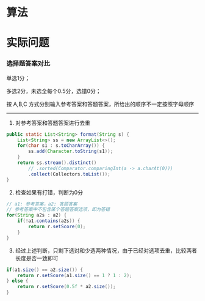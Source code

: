 # 算法

# 实际问题

### 选择题答案对比

单选1分；

多选2分，未选全每个0.5分，选错0分；

按 A,B,C 方式分别输入参考答案和答题答案，所给出的顺序不一定按照字母顺序

---

1. 对参考答案和答题答案进行去重

```java
public static List<String> format(String s) {
    List<String> ss = new ArrayList<>();
    for(char s1 : s.toCharArray()) {
        ss.add(Character.toString(s1));
    }
    return ss.stream().distinct()
        // .sorted(Comparator.comparingInt(a -> a.charAt(0)))
        .collect(Collectors.toList());
}
```

2. 检查如果有打错，判断为0分

```java
// a1: 参考答案，a2: 答题答案
// 参考答案中不包含某个答题答案选项，即为答错
for(String a2s : a2) {
    if(!a1.contains(a2s)) {
        return r.setScore(0);
    }
}
```

3. 经过上述判断，只剩下选对和少选两种情况，由于已经对选项去重，比较两者长度是否一致即可

```java
if(a1.size() == a2.size()) {
    return r.setScore(a1.size() == 1 ? 1 : 2);
} else {
    return r.setScore(0.5f * a2.size());
}
```

